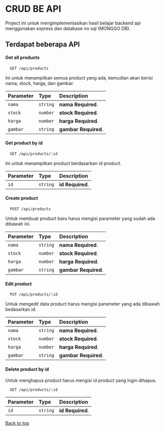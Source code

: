 
# CRUD BE API

Project ini untuk mengimplementasikan hasil belajar backend api menggunakan express dan database no sql (MONGGO DB).


## Terdapat beberapa API

#### Get all products

```http
  GET /api/products
```

Ini untuk menampilkan semua product yang ada, kemudian akan berisi nama, stock, harga, dan gambar.

| Parameter | Type     | Description                |
| :-------- | :------- | :------------------------- |
| `nama` | `string` | **nama Required**. |
| `stock` | `number` | **stock Required**.  |
| `harga` | `number` | **harga Required**. |
| `gambar` | `string` | **gambar Required**. |

#### Get product by id

```http
  GET /api/products/:id
```
Ini untuk menampilkan product berdasarkan id product.

| Parameter | Type     | Description                       |
| :-------- | :------- | :-------------------------------- |
| `id`      | `string` | **id Required**. |

#### Create product

```http
  POST /api/products
```

Untuk membuat product baru harus mengisi parameter yang sudah ada dibawah ini.

| Parameter | Type     | Description                       |
| :-------- | :------- | :-------------------------------- |
| `nama` | `string` | **nama Required**. |
| `stock` | `number` | **stock Required**.  |
| `harga` | `number` | **harga Required**. |
| `gambar` | `string` | **gambar Required**. |

#### Edit product

```http
  PUT /api/products/:id
```
Untuk mengedit data product harus mengisi parameter yang ada dibawah bedasarkan id.

| Parameter | Type     | Description                       |
| :-------- | :------- | :-------------------------------- |
| `nama` | `string` | **nama Required**. |
| `stock` | `number` | **stock Required**.  |
| `harga` | `number` | **harga Required**. |
| `gambar` | `string` | **gambar Required**. |

#### Delete product by id

Untuk menghapus product harus mengisi id product yang ingin dihapus.

```http
  GET /api/products/:id
```

| Parameter | Type     | Description                       |
| :-------- | :------- | :-------------------------------- |
| `id`      | `string` | **id Required**. |


[Back to top](#crud-be-api)
